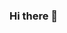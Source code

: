 ### Hi there 👋

<!--
**H3lix-Fire/h3lix-fire** is a ✨ _special_ ✨ repository because its `README.md` (this file) appears on your GitHub profile.

Here are some ideas to get you started:

- 🔭 I’m currently working on the H3 client, a Minecraft bedrock edition utility mod.
- 🌱 I’m currently learning multiple hacking languages.
- 👯 I’m looking to collaborate on a C# Minecraft Bedrock client.
- 🤔 I’m looking for help with a C# Minecraft Bedrock client.
- 💬 Ask me about anythin!
- 📫 How to reach me: No way at the moment.
- 😄 Pronouns: Male.
- ⚡ Fun fact: I exist.
-->
